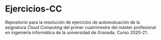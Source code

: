 # Ejercicios-CC

Repositorio para la resolución de ejercicios de autoevaluación de la asignatura *Cloud Computing* del primer cuatrimestre del máster profesional en ingeniería informática de la universidad de Granada. Curso 2020-21.
